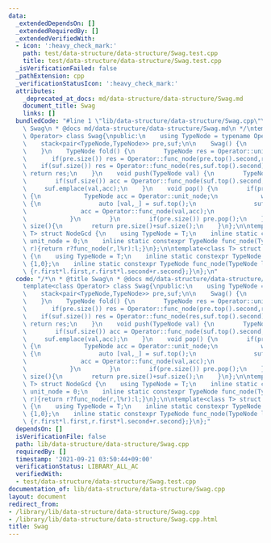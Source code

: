 ```yaml
---
data:
  _extendedDependsOn: []
  _extendedRequiredBy: []
  _extendedVerifiedWith:
  - icon: ':heavy_check_mark:'
    path: test/data-structure/data-structure/Swag.test.cpp
    title: test/data-structure/data-structure/Swag.test.cpp
  _isVerificationFailed: false
  _pathExtension: cpp
  _verificationStatusIcon: ':heavy_check_mark:'
  attributes:
    _deprecated_at_docs: md/data-structure/data-structure/Swag.md
    document_title: Swag
    links: []
  bundledCode: "#line 1 \"lib/data-structure/data-structure/Swag.cpp\"\n/*\n * @title\
    \ Swag\n * @docs md/data-structure/data-structure/Swag.md\n */\ntemplate<class\
    \ Operator> class Swag{\npublic:\n    using TypeNode = typename Operator::TypeNode;\n\
    \    stack<pair<TypeNode,TypeNode>> pre,suf;\n\n    Swag() {\n        // do nothing\n\
    \    }\n    TypeNode fold() {\n        TypeNode res = Operator::unit_node;\n \
    \       if(pre.size()) res = Operator::func_node(pre.top().second,res);\n    \
    \    if(suf.size()) res = Operator::func_node(res,suf.top().second);\n       \
    \ return res;\n    }\n    void push(TypeNode val) {\n        TypeNode acc = val;\n\
    \        if(suf.size()) acc = Operator::func_node(suf.top().second,acc);\n   \
    \     suf.emplace(val,acc);\n    }\n    void pop() {\n        if(pre.empty())\
    \ {\n            TypeNode acc = Operator::unit_node;\n            while(suf.size())\
    \ {\n                auto [val,_] = suf.top();\n                suf.pop();\n \
    \               acc = Operator::func_node(val,acc);\n                pre.emplace(val,acc);\n\
    \            }\n        }\n        if(pre.size()) pre.pop();\n    }\n    size_t\
    \ size(){\n        return pre.size()+suf.size();\n    }\n};\n\ntemplate<class\
    \ T> struct NodeGcd {\n    using TypeNode = T;\n    inline static constexpr TypeNode\
    \ unit_node = 0;\n    inline static constexpr TypeNode func_node(TypeNode l,TypeNode\
    \ r){return r?func_node(r,l%r):l;}\n};\n\ntemplate<class T> struct NodeComposite\
    \ {\n    using TypeNode = T;\n    inline static constexpr TypeNode unit_node =\
    \ {1,0};\n    inline static constexpr TypeNode func_node(TypeNode l,TypeNode r){return\
    \ {r.first*l.first,r.first*l.second+r.second};}\n};\n"
  code: "/*\n * @title Swag\n * @docs md/data-structure/data-structure/Swag.md\n */\n\
    template<class Operator> class Swag{\npublic:\n    using TypeNode = typename Operator::TypeNode;\n\
    \    stack<pair<TypeNode,TypeNode>> pre,suf;\n\n    Swag() {\n        // do nothing\n\
    \    }\n    TypeNode fold() {\n        TypeNode res = Operator::unit_node;\n \
    \       if(pre.size()) res = Operator::func_node(pre.top().second,res);\n    \
    \    if(suf.size()) res = Operator::func_node(res,suf.top().second);\n       \
    \ return res;\n    }\n    void push(TypeNode val) {\n        TypeNode acc = val;\n\
    \        if(suf.size()) acc = Operator::func_node(suf.top().second,acc);\n   \
    \     suf.emplace(val,acc);\n    }\n    void pop() {\n        if(pre.empty())\
    \ {\n            TypeNode acc = Operator::unit_node;\n            while(suf.size())\
    \ {\n                auto [val,_] = suf.top();\n                suf.pop();\n \
    \               acc = Operator::func_node(val,acc);\n                pre.emplace(val,acc);\n\
    \            }\n        }\n        if(pre.size()) pre.pop();\n    }\n    size_t\
    \ size(){\n        return pre.size()+suf.size();\n    }\n};\n\ntemplate<class\
    \ T> struct NodeGcd {\n    using TypeNode = T;\n    inline static constexpr TypeNode\
    \ unit_node = 0;\n    inline static constexpr TypeNode func_node(TypeNode l,TypeNode\
    \ r){return r?func_node(r,l%r):l;}\n};\n\ntemplate<class T> struct NodeComposite\
    \ {\n    using TypeNode = T;\n    inline static constexpr TypeNode unit_node =\
    \ {1,0};\n    inline static constexpr TypeNode func_node(TypeNode l,TypeNode r){return\
    \ {r.first*l.first,r.first*l.second+r.second};}\n};"
  dependsOn: []
  isVerificationFile: false
  path: lib/data-structure/data-structure/Swag.cpp
  requiredBy: []
  timestamp: '2021-09-21 03:50:44+09:00'
  verificationStatus: LIBRARY_ALL_AC
  verifiedWith:
  - test/data-structure/data-structure/Swag.test.cpp
documentation_of: lib/data-structure/data-structure/Swag.cpp
layout: document
redirect_from:
- /library/lib/data-structure/data-structure/Swag.cpp
- /library/lib/data-structure/data-structure/Swag.cpp.html
title: Swag
---
```

